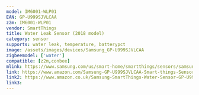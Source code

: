 ```yaml
---
model: IM6001-WLP01
EAN: GP-U999SJVLCAA
z2m: IM6001-WLP01
vendor: SmartThings
title: Water Leak Sensor (2018 model)
category: sensor
supports: water leak, temperature, batterypct
image: /assets/images/devices/Samsung_GP-U999SJVLCAA
zigbeemodel: ['water']
compatible: [z2m,conbee]
mlink: https://www.samsung.com/us/smart-home/smartthings/sensors/samsung-smartthings-water-leak-sensor-gp-u999sjvlcaa/
link: https://www.amazon.com/Samsung-GP-U999SJVLCAA-Smart-things-Sensor/dp/B07F951JDP
link2: https://www.amazon.co.uk/Samsung-SmartThings-Water-Sensor-GP-U999SJVLCAA/dp/B07F951JDP
link3: 
---
```


